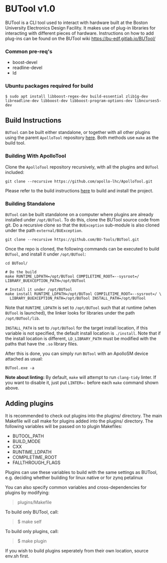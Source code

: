 # BUTool v1.0

BUTool is a CLI tool used to interact with hardware built at the Boston University
Electronics Design Facility.
It makes use of plug-in libraries for interacting with different pieces of
hardware.
Instructions on how to add plug-ins can be found on the BUTool wiki
https://bu-edf.gitlab.io/BUTool/



### Common pre-req's
* boost-devel
* readline-devel
* ld

### Ubuntu packages required for build
```
$ sudo apt install libboost-regex-dev build-essential zlib1g-dev libreadline-dev libboost-dev libboost-program-options-dev libncurses5-dev
```

## Build Instructions

`BUTool` can be built either standalone, or together with all other plugins using the parent `ApolloTool`
repository [here](https://github.com/apollo-lhc/ApolloTool). Both methods use `make` as the build tool.

### Building With ApolloTool

Clone the `ApolloTool` repository recursively, with all the plugins and `BUTool` included:

```
git clone --recursive https://github.com/apollo-lhc/ApolloTool.git
```

Please refer to the build instructions [here](https://apollo-lhc.gitlab.io/Software/apollo-tool/) to build and
install the project. 

### Building Standalone

`BUTool` can be built standalone on a computer where plugins are already installed under `/opt/BUTool`. 
To do this, clone the BUTool source code from git. Do a recursive clone so that the `BUException`
sub-module is also cloned under the path `external/BUException`.

```
git clone --recursive https://github.com/BU-Tools/BUTool.git
```

Once the repo is cloned, the following commands can be executed to build `BUTool`, and install it under `/opt/BUTool`:

```
cd BUTool/

# Do the build
make RUNTIME_LDPATH=/opt/BUTool COMPILETIME_ROOT=--sysroot=/  LIBRARY_BUEXCEPTION_PATH=/opt/BUTool

# Install it under /opt/BUTool
make install RUNTIME_LDPATH=/opt/BUTool COMPILETIME_ROOT=--sysroot=/ \
  LIBRARY_BUEXCEPTION_PATH=/opt/BUTool INSTALL_PATH=/opt/BUTool
```

Note that `RUNTIME_LDPATH` is set to `/opt/BUTool` such that at runtime (when `BUTool` is launched), the linker looks for libraries under the path `/opt/BUTool/lib`. 

`INSTALL_PATH` is set to `/opt/BUTool` for the target install location, if this variable is not specified, the default install location is `./install`. Note that if the install location is different, `LD_LIBRARY_PATH` must be modified with the paths that have the `.so` library files. 

After this is done, you can simply run `BUTool` with an ApolloSM device attached as usual:

```
BUTool.exe -a
```

**Note about linting:** By default, `make` will attempt to run `clang-tidy` linter. If you want to disable it, just put `LINTER=:` before each `make` command shown above.

## Adding plugins
It is recommended to check out plugins into the plugins/ directory.
The main Makefile will call make for plugins added into the plugins/ directory.
The following variables will be passed on to plugin Makefiles:
* BUTOOL_PATH
* BUILD_MODE
* CXX
* RUNTIME_LDPATH
* COMPILETIME_ROOT
* FALLTHROUGH_FLAGS

Plugins can use these variables to build with the same settings as BUTool,
e.g. deciding whether building for linux native or for zynq petalinux

You can also specify common variables and cross-dependencies for plugins by modifying:
>  plugins/Makefile

To build only BUTool, call:
>  $ make self

To build only plugins, call:
>  $ make plugin

If you wish to build plugins seperately from their own location, source env.sh first.


